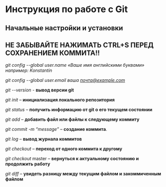 # Инструкция по работе с Git

## Начальные настройки и установки
## НЕ ЗАБЫВАЙТЕ НАЖИМАТЬ CTRL+S ПЕРЕД СОХРАНЕНИЕМ КОММИТА!!

*git config --global user.name «Ваше имя английскими буквами»  например: Konstantin*

*git config --global user.email ваша почта@example.com*  

*git --version* - **вывод версии git**  

*git init* – **инициализация локального репозитория**

*git status* – **получить информацию от git о его текущем состоянии**

*git add* – **добавить файл или файлы к следующему коммиту**

*git commit -m “message”* – **создание коммита**.

*git log* – **вывод журнала коммитов**

*git checkout* – **переход от одного коммита к другому**

*git checkout* master – **вернуться к актуальному состоянию и продолжить работу**

*git diff* – **увидеть разницу между текущим файлом и закоммиченным файлом**  